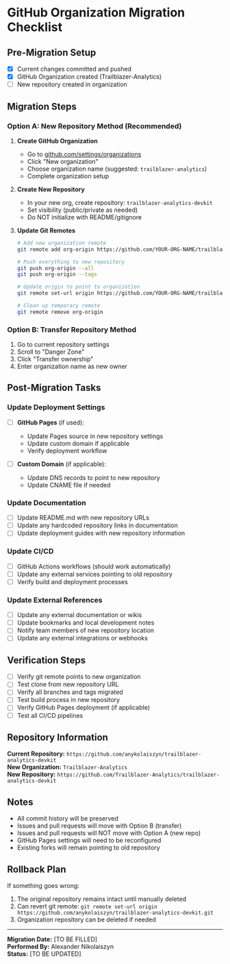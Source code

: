 # GitHub Organization Migration Checklist

## Pre-Migration Setup

- [x] Current changes committed and pushed
- [x] GitHub Organization created (Trailblazer-Analytics)
- [ ] New repository created in organization

## Migration Steps

### Option A: New Repository Method (Recommended)

1. **Create GitHub Organization**
   - Go to [github.com/settings/organizations](https://github.com/settings/organizations)
   - Click "New organization"
   - Choose organization name (suggested: `trailblazer-analytics`)
   - Complete organization setup

2. **Create New Repository**
   - In your new org, create repository: `trailblazer-analytics-devkit`
   - Set visibility (public/private as needed)
   - Do NOT initialize with README/gitignore

3. **Update Git Remotes**
   ```bash
   # Add new organization remote
   git remote add org-origin https://github.com/YOUR-ORG-NAME/trailblazer-analytics-devkit.git
   
   # Push everything to new repository
   git push org-origin --all
   git push org-origin --tags
   
   # Update origin to point to organization
   git remote set-url origin https://github.com/YOUR-ORG-NAME/trailblazer-analytics-devkit.git
   
   # Clean up temporary remote
   git remote remove org-origin
   ```

### Option B: Transfer Repository Method

1. Go to current repository settings
2. Scroll to "Danger Zone"
3. Click "Transfer ownership"
4. Enter organization name as new owner

## Post-Migration Tasks

### Update Deployment Settings

- [ ] **GitHub Pages** (if used):
  - Update Pages source in new repository settings
  - Update custom domain if applicable
  - Verify deployment workflow

- [ ] **Custom Domain** (if applicable):
  - Update DNS records to point to new repository
  - Update CNAME file if needed

### Update Documentation

- [ ] Update README.md with new repository URLs
- [ ] Update any hardcoded repository links in documentation
- [ ] Update deployment guides with new repository information

### Update CI/CD

- [ ] GitHub Actions workflows (should work automatically)
- [ ] Update any external services pointing to old repository
- [ ] Verify build and deployment processes

### Update External References

- [ ] Update any external documentation or wikis
- [ ] Update bookmarks and local development notes
- [ ] Notify team members of new repository location
- [ ] Update any external integrations or webhooks

## Verification Steps

- [ ] Verify git remote points to new organization
- [ ] Test clone from new repository URL
- [ ] Verify all branches and tags migrated
- [ ] Test build process in new repository
- [ ] Verify GitHub Pages deployment (if applicable)
- [ ] Test all CI/CD pipelines

## Repository Information

**Current Repository:** `https://github.com/anykolaiszyn/trailblazer-analytics-devkit`  
**New Organization:** `Trailblazer-Analytics`  
**New Repository:** `https://github.com/Trailblazer-Analytics/trailblazer-analytics-devkit`

## Notes

- All commit history will be preserved
- Issues and pull requests will move with Option B (transfer)
- Issues and pull requests will NOT move with Option A (new repo)
- GitHub Pages settings will need to be reconfigured
- Existing forks will remain pointing to old repository

## Rollback Plan

If something goes wrong:
1. The original repository remains intact until manually deleted
2. Can revert git remote: `git remote set-url origin https://github.com/anykolaiszyn/trailblazer-analytics-devkit.git`
3. Organization repository can be deleted if needed

---

**Migration Date:** [TO BE FILLED]  
**Performed By:** Alexander Nikolaiszyn  
**Status:** [TO BE UPDATED]
